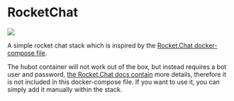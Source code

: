 # RocketChat

![](catalogIcon-rocket.chat.svg)

A simple rocket chat stack which is inspired by the [Rocket.Chat docker-compose
file](https://github.com/RocketChat/Rocket.Chat/blob/develop/docker-compose.yml).

The hubot container will not work out of the box, but instead requires a bot
user and password, [the Rocket.Chat docs
contain](https://rocket.chat/docs/installation/docker-containers/docker-compose)
more details, therefore it is not included in this docker-compose file.
If you want to use it, you can simply add it manually within the stack.
